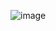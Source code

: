 ![image](https://user-images.githubusercontent.com/73265655/142485652-0529ffb8-6150-496f-9dfe-1b5b47999216.png)

